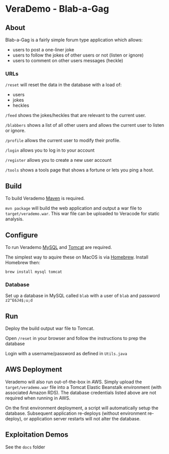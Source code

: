 # VeraDemo - Blab-a-Gag
  
## About      
  
Blab-a-Gag is a fairly simple forum type application which allows:
 - users to post a one-liner joke 
 - users to follow the jokes of other users or not (listen or ignore)
 - users to comment on other users messages (heckle)
    
### URLs  
 
`/reset` will reset the data in the database with a load of: 
 - users   
 - jokes  
 - heckles   
  
`/feed` shows the jokes/heckles that are relevant to the current user.
 
`/blabbers` shows a list of all other users and allows the current user to listen or ignore. 

`/profile` allows the current user to modify their profile. 

`/login` allows you to log in to your account 
 
`/register` allows you to create a new user account
 
`/tools` shows a tools page that shows a fortune or lets you ping a host.

 
## Build

To build Verademo [Maven](https://maven.apache.org) is required.

`mvn package` will build the web application and output a war file to `target/verademo.war`. This war file can be uploaded to Veracode for static analysis.

## Configure

To run Verademo [MySQL](https://www.mysql.com/) and [Tomcat](https://tomcat.apache.org/) are required.

The simplest way to aquire these on MacOS is via [Homebrew](http://brew.sh/). Install Homebrew then:

    brew install mysql tomcat

### Database

Set up a database in MySQL called `blab` with a user of `blab` and password `z2^E6J4$;u;d`
 
## Run

Deploy the build output war file to Tomcat.

Open `/reset` in your browser and follow the instructions to prep the database

Login with a username/password as defined in `Utils.java`

## AWS Deployment

Verademo will also run out-of-the-box in AWS. Simply upload the `target/verademo.war` file into a Tomcat Elastic Beanstalk environment (with associated Amazon RDS). The database credentials listed above are not required when running in AWS.

On the first environment deployment, a script will automatically setup the database. Subsequent application re-deploys (without environment re-deploy), or application server restarts will not alter the database.

## Exploitation Demos

See the `docs` folder
